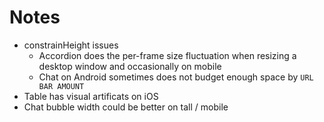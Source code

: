 # Notes

- constrainHeight issues
  - Accordion does the per-frame size fluctuation when resizing a desktop window and occasionally on mobile
  - Chat on Android sometimes does not budget enough space by `URL BAR AMOUNT`
- Table has visual artificats on iOS
- Chat bubble width could be better on tall / mobile

